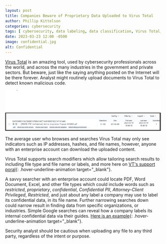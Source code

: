 ```yaml
---
layout: post
title: Companies Beware of Proprietary Data Uploaded to Virus Total
author: Phillip Kittelson
categories: cybersecurity
tags: [ cybersecurity, data labeling, data classification, Virus Total, proprietary  ]
date: 2023-03-23 12:00 -0500
image: confidential.jpg
alt: Confidential
---
```

[Virus Total](https://www.virustotal.com) is an amazing tool, used by cybersecurity professionals across the world, and across the many industries in the government and private sectors. But beware, just like the saying anything posted on the Internet will be there forever. Analyst might routinely upload documents to Virus Total to detect known malicious code.

![VTImage](./assets/images/blog_photos/VTResults.png)

The average user who browses and searches Virus Total may only see indicators such as IP addresses, hashes, and file names, however, anyone with an enterprise account can download the uploaded content.

Virus Total supports search modifiers which allow tailoring search results to including file type and file name or labels, and more here on [VT's support poral](https://support.virustotal.com/hc/en-us/articles/360001385897-File-search-modifiers){: .hover-underline-animation target="_blank"}.

A savvy searcher with an enterprise account could locate PDF, Word Document, Excel, and other file types which could include words such as _restricted_, _proprietary_, _confidential_, _Confidential PII_, _Attorney-Client Privileged_, _Restricted_, and just about any label a company may use to label its confidential data, in its file name. Further narrowing searches down could narrow result in finding data from specific organizations, or industries. Simple Google searches can reveal how a company labels its internal confidential data via their guides. [Here is an example](https://www.premera.com/documents/030658.pdf){: .hover-underline-animation target="_blank"}.

Security analyst should be cautious when uploading any file to any third party, regardless of the intent or purpose.